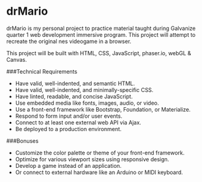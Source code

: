 # drMario

drMario is my personal project to practice material taught during Galvanize quarter 1 web development immersive program. This project will attempt to recreate the original nes videogame in a browser.

This project will be built with HTML, CSS, JavaScript, phaser.io, webGL & Canvas.

###Technical Requirements
 + Have valid, well-indented, and semantic HTML.
 + Have valid, well-indented, and minimally-specific CSS.
 + Have linted, readable, and concise JavaScript.
 + Use embedded media like fonts, images, audio, or video.
 + Use a front-end framework like Bootstrap, Foundation, or Materialize.
 + Respond to form input and/or user events.
 + Connect to at least one external web API via Ajax.
 + Be deployed to a production environment.

###Bonuses
 + Customize the color palette or theme of your front-end framework.
 + Optimize for various viewport sizes using responsive design.
 + Develop a game instead of an application.
 + Or connect to external hardware like an Arduino or MIDI keyboard.
